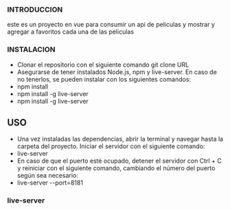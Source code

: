 ###   INTRODUCCION

este es un proyecto en vue para consumir un api de peliculas y mostrar y agregar a favoritos cada una de las peliculas  
###  INSTALACION 

- Clonar el repositorio con el siguiente comando git clone URL
- Asegurarse de tener instalados Node.js, npm y live-server. En caso de no tenerlos, se pueden instalar con los siguientes comandos:
 -  npm install
 -  npm install -g live-server
  -  npm install -g live-server 
 

## USO
- Una vez instaladas las dependencias, abrir la terminal y navegar hasta la carpeta del proyecto. Iniciar el servidor con el siguiente comando:
- live-server
- En caso de que el puerto esté ocupado, detener el servidor con Ctrl + C y reiniciar con el siguiente comando, cambiando el número del puerto según sea necesario:
- live-server --port=8181

### live-server

